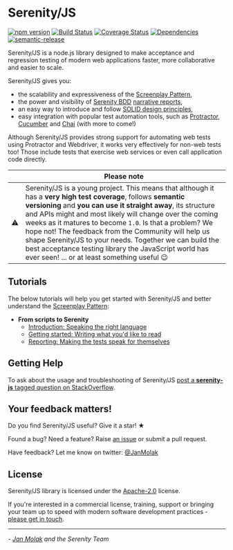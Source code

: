 # Serenity/JS

[![npm version](https://badge.fury.io/js/serenity-js.svg)](https://badge.fury.io/js/serenity-js)
[![Build Status](https://travis-ci.org/jan-molak/serenity-js.svg?branch=master)](https://travis-ci.org/jan-molak/serenity-js)
[![Coverage Status](https://coveralls.io/repos/github/jan-molak/serenity-js/badge.svg)](https://coveralls.io/github/jan-molak/serenity-js)
[![Dependencies](https://david-dm.org/jan-molak/serenity-js.svg)](https://david-dm.org/jan-molak/serenity-js)
[![semantic-release](https://img.shields.io/badge/%20%20%F0%9F%93%A6%F0%9F%9A%80-semantic--release-e10079.svg)](https://github.com/semantic-release/semantic-release)

Serenity/JS is a node.js library designed to make acceptance and regression testing of modern web applications
faster, more collaborative and easier to scale.

Serenity/JS gives you:
* the scalability and expressiveness of the [Screenplay Pattern](https://github.com/jan-molak/serenity-js/blob/master/docs/screenplay-pattern.md),
* the power and visibility of [Serenity BDD](http://serenity-bdd.info/#/documentation)
[narrative reports](http://serenity-bdd.info/docs/serenity/#_detailed_description_of_aggregation_reports),
* an easy way to introduce and follow [SOLID design principles](https://en.wikipedia.org/wiki/SOLID_(object-oriented_design)),
* easy integration with popular test automation tools,
such as [Protractor](https://github.com/angular/protractor),
[Cucumber](https://github.com/cucumber/cucumber-js) and [Chai](http://chaijs.com/) (with more to come!)

Although Serenity/JS provides strong support for automating web tests using Protractor and Webdriver,
it works very effectively for non-web tests too! Those include tests that exercise web services or even call application code directly.

|           | Please note |
| --------- | ----------- |
| :warning: | Serenity/JS is a young project. This means that although it has a **very high test coverage**, follows **semantic versioning** and **you can use it straight away**, its structure and APIs might and most likely will change over the coming weeks as it matures to become `1.0`. Is that a problem? We hope not! The feedback from the Community will help us shape Serenity/JS to your needs. Together we can build the best acceptance testing library the JavaScript world has ever seen! ... or at least something useful :wink: |


## Tutorials

The below tutorials will help you get started with Serenity/JS and better understand the [Screenplay Pattern](docs/screenplay-pattern.md):

* **From scripts to Serenity**
    * [Introduction: Speaking the right language](https://github.com/jan-molak/serenity-js/blob/master/docs/from-scripts-to-serenity-introduction-speaking-the-right-language.md)
    * [Getting started: Writing what you'd like to read](https://github.com/jan-molak/serenity-js/blob/master/docs/from-scripts-to-serenity-getting-started-writing-what-you-would-like-to-read.md)
    * [Reporting: Making the tests speak for themselves](https://github.com/jan-molak/serenity-js/blob/master/docs/from-scripts-to-serenity-reporting-making-the-tests-speak-for-themselves.md)

## Getting Help

To ask about the usage and troubleshooting of Serenity/JS [post a **serenity-js** tagged question on StackOverflow](http://stackoverflow.com/questions/tagged/serenity-js).

## Your feedback matters!

Do you find Serenity/JS useful? Give it a star! &#9733;

Found a bug? Need a feature? Raise [an issue](https://github.com/jan-molak/serenity-js/issues?state=open)
or submit a pull request.

Have feedback? Let me know on twitter: [@JanMolak](https://twitter.com/JanMolak)

## License

Serenity/JS library is licensed under the [Apache-2.0](LICENSE.md) license.

If you're interested in a commercial license, training, support or bringing your team up to speed with modern software
development practices - [please get in touch](https://janmolak.com/about-the-author-e45e048661c#.kxqp57qn9).

----

_- [Jan Molak](https://janmolak.com) and the Serenity Team_

